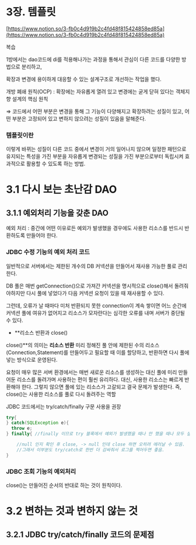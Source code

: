 # 3장. 템플릿

[https://www.notion.so/3-fb0c4d919b2c4fd48f815424858ed85a](https://www.notion.so/3-fb0c4d919b2c4fd48f815424858ed85a)

복습

1방에서는 dao코드에 di를 적용해나가는 과정을 통해서 관심이 다른 코드를 다양한 방법으로 분리하고,

확장과 변경에 용이하게 대응할 수 있는 설계구조로 개선하는 작업을 했다.

개방 폐쇄 원칙(OCP) : 확장에는 자유롭게 열려 있고 변경에는 굳게 닫혀 있다는 객체지향 설계의 핵심 원칙

⇒ 코드에서 어떤 부분은 변경을 통해 그 기능이 다양해지고 확장하려는 성질이 있고, 어떤 부분은 고정되어 있고 변하지 않으려는 성질이 있음을 말해준다.

### 템플릿이란

이렇게 바뀌는 성질이 다른 코드 중에서 변경이 거의 일어나지 않으며 일정한 패턴으로 유지되는 특성을 가진 부분을 자유롭게 변경되는 성질을 가진 부분으로부터 독립시켜 효과적으로 활용할 수 있도록 하는 방법.

# 3.1 다시 보는 초난감 DAO

## 3.1.1 예외처리 기능을 갖춘 DAO

예외 처리 : 중간에 어떤 이유로든 예외가 발생했을 경우에도 사용한 리소스를 반드시 반환하도록 만들어야 한다.

### JDBC 수정 기능의 예외 처리 코드

일반적으로 서버에서는 제한된 개수의 DB 커넥션을 만들어서 재사용 가능한 풀로 관리한다.

DB 풀은 매번 getConnection()으로 가져간 커넥션을 명시적으로 close()해서 돌려줘야하지만 다시 풀에 넣었다가 다음 커넥션 요청이 있을 때 재사용할 수 있다.

그런데, 오류가 날 때마다 미처 반환되지 못한 connection이 계속 쌓이면 어느 순간에 커넥션 풀에 여유가 없어지고 리소스가 모자란다는 심각한 오류를 내며 서버가 중단될 수 있다.

* **리소스 반환과 close()

close()**의 의미는 **리소스 반환**
미리 정해진 풀 안에 제한된 수의 리소스(Connection,Statement)를 만들어두고 필요할 때 이를 할당하고, 반환하면 다시 풀에 넣는 방식으로 운영된다. 

요청이 매우 많은 서버 환경에서는 매번 새로운 리소스를 생성하는 대신 풀에 미리 만들어둔 리소스를 돌려가며 사용하는 편이 훨씬 유리하다. 대신, 사용한 리소스는 빠르게 반환해야 한다. 그렇지 않으면 풀에 있는 리소스가  고갈되고 결국 문제가 발생한다. 즉, close()는 사용한 리소스를 풀로 다시 돌려주는 역할 

JDBC 코드에서는 try/catch/finally 구문 사용을 권장 

```java
try{
} catch(SQLException e){
  throw e;
} finally{ //finally 이므로 try 블록에서 예외가 발생했을 때나 안 했을 때나 모두 실행 된다.

    //null 인지 확인 후 close, -> null 인데 close 하면 오히려 에러날 수 있음.
    //그래서 이부분도 try/catch로 한번 더 감싸줘서 로그를 찍어두면 좋음.  
}
```

### JDBC 조회 기능의 예외처리

close()는 만들어진 순서의 반대로 하는 것이 원칙이다.

# 3.2 변하는 것과 변하지 않는 것

## 3.2.1 JDBC try/catch/finally 코드의 문제점